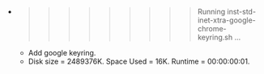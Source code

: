* >>>>>>>>> Running inst-std-inet-xtra-google-chrome-keyring.sh ...
  * Add google keyring.
  * Disk size = 2489376K. Space Used = 16K. Runtime = 00:00:00:01.
